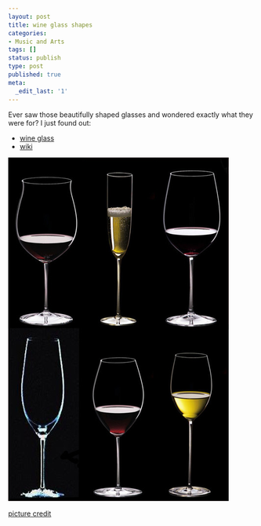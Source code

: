```yaml
---
layout: post
title: wine glass shapes
categories:
- Music and Arts
tags: []
status: publish
type: post
published: true
meta:
  _edit_last: '1'
---
```

Ever saw those beautifully shaped glasses and wondered exactly what they were for? I just found out:

- [wine glass](http://www.pinot-noir-wines.com/winestemware/)
- [wiki](http://en.wikipedia.org/wiki/Wine_glass)

![](/img/wine_glasses_24985789chr.jpg "wine_glasses_24985789chr")

[picture credit](http://www.pinot-noir-wines.com/winestemware/)
